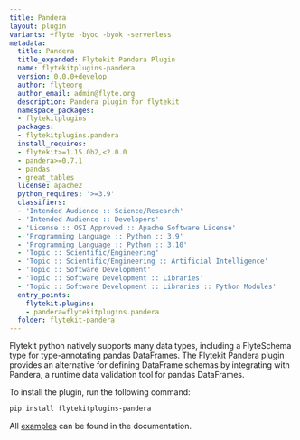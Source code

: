 ```yaml
---
title: Pandera
layout: plugin
variants: +flyte -byoc -byok -serverless
metadata:
  title: Pandera
  title_expanded: Flytekit Pandera Plugin
  name: flytekitplugins-pandera
  version: 0.0.0+develop
  author: flyteorg
  author_email: admin@flyte.org
  description: Pandera plugin for flytekit
  namespace_packages:
  - flytekitplugins
  packages:
  - flytekitplugins.pandera
  install_requires:
  - flytekit>=1.15.0b2,<2.0.0
  - pandera>=0.7.1
  - pandas
  - great_tables
  license: apache2
  python_requires: '>=3.9'
  classifiers:
  - 'Intended Audience :: Science/Research'
  - 'Intended Audience :: Developers'
  - 'License :: OSI Approved :: Apache Software License'
  - 'Programming Language :: Python :: 3.9'
  - 'Programming Language :: Python :: 3.10'
  - 'Topic :: Scientific/Engineering'
  - 'Topic :: Scientific/Engineering :: Artificial Intelligence'
  - 'Topic :: Software Development'
  - 'Topic :: Software Development :: Libraries'
  - 'Topic :: Software Development :: Libraries :: Python Modules'
  entry_points:
    flytekit.plugins:
    - pandera=flytekitplugins.pandera
  folder: flytekit-pandera
---
```



Flytekit python natively supports many data types, including a FlyteSchema type for type-annotating pandas DataFrames. The Flytekit Pandera plugin provides an alternative for defining DataFrame schemas by integrating with Pandera, a runtime data validation tool for pandas DataFrames.

To install the plugin, run the following command:

```bash
pip install flytekitplugins-pandera
```

All [examples](https://docs.flyte.org/en/latest/flytesnacks/examples/pandera_plugin/index.html) can be found in the documentation.
